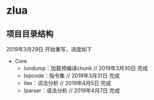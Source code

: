 # zlua

## 项目目录结构

2019年3月29日 开始重写，进度如下

* Core
  * lundump：加载预编译chunk  // 2019年3月30日 完成
  * lopcode：指令集  // 2019年3月31日 完成
  * llex：词法分析  // 2019年4月5日 完成
  * lparser：语法分析  // 2019年4月7日 完成
